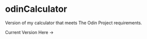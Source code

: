# odinCalculator
Version of my calculator that meets The Odin Project requirements.


Current Version Here -> 
